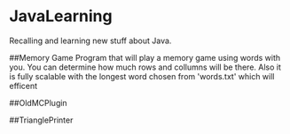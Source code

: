 # JavaLearning
Recalling and learning new stuff about Java.

##Memory Game
Program that will play a memory game using words with you. You can determine how much rows and collumns will be there. 
Also it is fully scalable with the longest word chosen from 'words.txt' which will efficent

##OldMCPlugin

##TrianglePrinter

